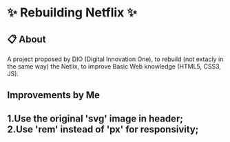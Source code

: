 <h1> ✨ Rebuilding Netflix ✨</h1>

<h2> 📋 About </h2>

<p> A project proposed by DIO (Digital Innovation One), to rebuild (not extacly in the same way) the Netlix,
to improve Basic Web knowledge (HTML5, CSS3, JS).</p>

<h2> Improvements by Me <h2>

1.Use the original 'svg' image in header; <br>
2.Use 'rem' instead of 'px' for responsivity;
